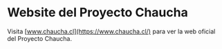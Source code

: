 # Website del Proyecto Chaucha

Visita [www.chaucha.cl](https://www.chaucha.cl/) para ver la web oficial del Proyecto Chaucha.
